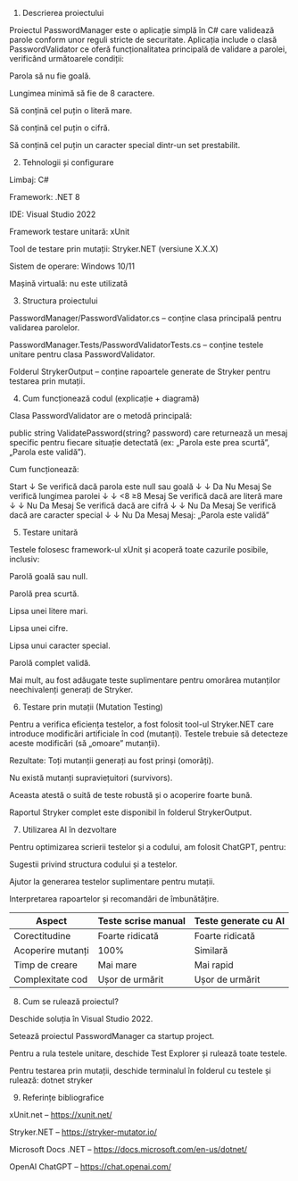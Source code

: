﻿1. Descrierea proiectului

Proiectul PasswordManager este o aplicație simplă în C# care validează parole conform unor reguli stricte de securitate.
Aplicația include o clasă PasswordValidator ce oferă funcționalitatea principală de validare a parolei, verificând următoarele condiții:

Parola să nu fie goală.

Lungimea minimă să fie de 8 caractere.

Să conțină cel puțin o literă mare.

Să conțină cel puțin o cifră.

Să conțină cel puțin un caracter special dintr-un set prestabilit.

2. Tehnologii și configurare

Limbaj: C# 

Framework: .NET 8

IDE: Visual Studio 2022

Framework testare unitară: xUnit

Tool de testare prin mutații: Stryker.NET (versiune X.X.X)

Sistem de operare: Windows 10/11

Mașină virtuală: nu este utilizată

3. Structura proiectului

PasswordManager/PasswordValidator.cs – conține clasa principală pentru validarea parolelor.

PasswordManager.Tests/PasswordValidatorTests.cs – conține testele unitare pentru clasa PasswordValidator.

Folderul StrykerOutput – conține rapoartele generate de Stryker pentru testarea prin mutații.

4. Cum funcționează codul (explicație + diagramă)

Clasa PasswordValidator are o metodă principală:

public string ValidatePassword(string? password)
care returnează un mesaj specific pentru fiecare situație detectată (ex: „Parola este prea scurtă”, „Parola este validă”).

Cum funcționează:

Start
  ↓
Se verifică dacă parola este null sau goală
  ↓        ↓
 Da       Nu
 Mesaj   Se verifică lungimea parolei
           ↓        ↓
         <8       ≥8
        Mesaj      Se verifică dacă are literă mare
                    ↓        ↓
                 Nu         Da
                Mesaj       Se verifică dacă are cifră
                              ↓        ↓
                            Nu         Da
                           Mesaj       Se verifică dacă are caracter special
                                         ↓        ↓
                                       Nu         Da
                                      Mesaj       Mesaj: „Parola este validă”

5. Testare unitară

Testele folosesc framework-ul xUnit și acoperă toate cazurile posibile, inclusiv:

Parolă goală sau null.

Parolă prea scurtă.

Lipsa unei litere mari.

Lipsa unei cifre.

Lipsa unui caracter special.

Parolă complet validă.

Mai mult, au fost adăugate teste suplimentare pentru omorârea mutanților neechivalenți generați de Stryker.

6. Testare prin mutații (Mutation Testing)

Pentru a verifica eficiența testelor, a fost folosit tool-ul Stryker.NET care introduce modificări artificiale în cod (mutanți). Testele trebuie să detecteze aceste modificări (să „omoare” mutanții).

Rezultate:
Toți mutanții generați au fost prinși (omorâți).

Nu există mutanți supraviețuitori (survivors).

Aceasta atestă o suită de teste robustă și o acoperire foarte bună.

Raportul Stryker complet este disponibil în folderul StrykerOutput.

7. Utilizarea AI în dezvoltare

Pentru optimizarea scrierii testelor și a codului, am folosit ChatGPT, pentru:

Sugestii privind structura codului și a testelor.

Ajutor la generarea testelor suplimentare pentru mutații.

Interpretarea rapoartelor și recomandări de îmbunătățire.

| Aspect            | Teste scrise manual | Teste generate cu AI |
| ----------------- | ------------------- | -------------------- |
| Corectitudine     | Foarte ridicată     | Foarte ridicată      |
| Acoperire mutanți | 100%                | Similară             |
| Timp de creare    | Mai mare            | Mai rapid            |
| Complexitate cod  | Ușor de urmărit     | Ușor de urmărit      |

8. Cum se rulează proiectul?

Deschide soluția în Visual Studio 2022.

Setează proiectul PasswordManager ca startup project.

Pentru a rula testele unitare, deschide Test Explorer și rulează toate testele.

Pentru testarea prin mutații, deschide terminalul în folderul cu testele și rulează:
dotnet stryker

9. Referințe bibliografice

xUnit.net – https://xunit.net/

Stryker.NET – https://stryker-mutator.io/

Microsoft Docs .NET – https://docs.microsoft.com/en-us/dotnet/

OpenAI ChatGPT – https://chat.openai.com/





